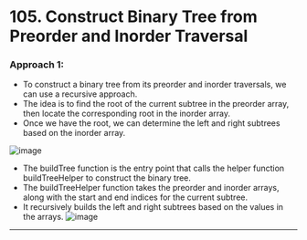 # 105. Construct Binary Tree from Preorder and Inorder Traversal


### Approach 1: 

- To construct a binary tree from its preorder and inorder traversals, we can use a recursive approach. 
- The idea is to find the root of the current subtree in the preorder array, then locate the corresponding root in the inorder array.
- Once we have the root, we can determine the left and right subtrees based on the inorder array.


![image](https://github.com/Nikhilpra17/Leetcode-/assets/97670140/38a0489c-9e90-40b1-a8ce-4b66d354d4a7)

- The buildTree function is the entry point that calls the helper function buildTreeHelper to construct the binary tree.
- The buildTreeHelper function takes the preorder and inorder arrays, along with the start and end indices for the current subtree.
- It recursively builds the left and right subtrees based on the values in the arrays.
![image](https://github.com/Nikhilpra17/Leetcode-/assets/97670140/6d946d15-6647-4d27-8295-a0b7f5593bb7)

___
